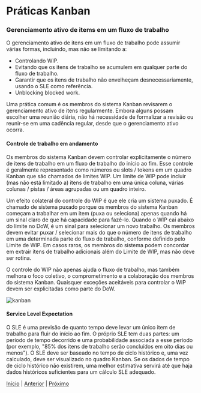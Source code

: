 # Práticas Kanban

### Gerenciamento ativo de items em um fluxo de trabalho

O gerenciamento ativo de itens em um fluxo de trabalho pode assumir várias formas, incluindo, mas não se limitando a:

- Controlando WIP.
- Evitando que os itens de trabalho se acumulem em qualquer parte do fluxo de trabalho.
- Garantir que os itens de trabalho não envelheçam desnecessariamente, usando o SLE como referência.
- Unblocking blocked work.

Uma prática comum é os membros do sistema Kanban revisarem o gerenciamento ativo de itens regularmente. Embora alguns possam escolher uma reunião diária, não há necessidade de formalizar a revisão ou reunir-se em uma cadência regular, desde que o gerenciamento ativo ocorra.

#### Controle de trabalho em andamento

Os membros do sistema Kanban devem controlar explicitamente o número de itens de trabalho em um fluxo de trabalho do início ao fim. Esse controle é geralmente representado como números ou slots / tokens em um quadro Kanban que são chamados de limites WIP. Um limite de WIP pode incluir (mas não está limitado a) itens de trabalho em uma única coluna, várias colunas / pistas / áreas agrupadas ou um quadro inteiro.

Um efeito colateral do controle do WIP é que ele cria um sistema puxado. É chamado de sistema puxado porque os membros do sistema Kanban começam a trabalhar em um item (puxa ou seleciona) apenas quando há um sinal claro de que há capacidade para fazê-lo. Quando o WIP cai abaixo do limite no DoW, é um sinal para selecionar um novo trabalho. Os membros devem evitar puxar / selecionar mais do que o número de itens de trabalho em uma determinada parte do fluxo de trabalho, conforme definido pelo Limite de WIP. Em casos raros, os membros do sistema podem concordar em extrair itens de trabalho adicionais além do Limite de WIP, mas não deve ser rotina.

O controle do WIP não apenas ajuda o fluxo de trabalho, mas também melhora o foco coletivo, o comprometimento e a colaboração dos membros do sistema Kanban. Quaisquer exceções aceitáveis para controlar o WIP devem ser explicitadas como parte do DoW.

![kanban](https://user-images.githubusercontent.com/13895978/127755355-f4f3ae66-705d-46fa-b262-f0f8442d0a1a.jpg)

#### Service Level Expectation

O SLE é uma previsão de quanto tempo deve levar um único item de trabalho para fluir do início ao fim. O próprio SLE tem duas partes: um período de tempo decorrido e uma probabilidade associada a esse período (por exemplo, "85% dos itens de trabalho serão concluídos em oito dias ou menos"). O SLE deve ser baseado no tempo de ciclo histórico e, uma vez calculado, deve ser visualizado no quadro Kanban. Se os dados de tempo de ciclo histórico não existirem, uma melhor estimativa servirá até que haja dados históricos suficientes para um cálculo SLE adequado.

[Início](README.md) | [Anterior](kanban_pratices_one.md) | [Próximo](kanban_pratices_three.md)

